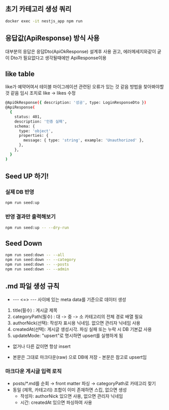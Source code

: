 ## 초기 카테고리 생성 쿼리

```bash
docker exec -it nestjs_app npm run
```

## 응답값(ApiResponse) 방식 사용

대부분의 응답은 응답Dto(ApiOkResponse) 설계후 사용 권고,
에러메세지와같이 굳이 Dto가 필요없다고 생각될때에만 ApiResponse이용

## like table

like가 예약어여서 테이블 마이그레이션 관련된 오류가 있는 것 같음 방법을 찾아봐야할 것 같음
임시 조치로 like -> likes 수정

```bash
@ApiOkResponse({ description: '성공', type: LoginResponseDto })
@ApiResponse(
  {
    status: 401,
    description: '인증 실패',
    schema: {
      type: 'object',
      properties: {
        message: { type: 'string', example: 'Unauthorized' },
      },
    },
  }
)
```

## Seed UP 하기!
### 실제 DB 반영
```bash
npm run seed:up
```
### 반영 결과만 출력해보기
```bash
npm run seed:up -- --dry-run
```

## Seed Down
```bash
npm run seed:down -- --all
npm run seed:down -- --category
npm run seed:down -- --posts
npm run seed:down -- --admin
```

## .md 파일 생성 규칙
* --- <=> --- 사이에 있는 meta data를 기준으로 데이터 생성
1. title(필수) : 게시글 제목
2. categoryPath(필수) : 대 -> 중 -> 소 카테고리의 전체 경로 배열 필요
3. authorNick(선택): 작성자 표시용 닉네임. 없으면 관리자 닉네임 사용
4. createdAt(선택): 게시글 생성시각. 파싱 실패 또는 누락 시 DB 기본값 사용
5. updateMode: "upsert"로 명시하면 upsert를 실행하게 됨
  - 없거나 다른 값이면 항상 insert

* 본문은 그대로 마크다운(raw) 으로 DB에 저장 - 본문은 참고로 upsert임

### 마크다운 게시글 입력 로직
 - posts/*.md를 순회 → front matter 파싱 → categoryPath로 카테고리 찾기
 - 동일 (제목, 카테고리) 조합이 이미 존재하면 스킵, 없으면 생성
   - 작성자: authorNick 있으면 사용, 없으면 관리자 닉네임
   - 시간: createdAt 있으면 파싱하여 사용